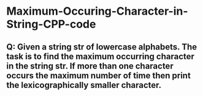 # Maximum-Occuring-Character-in-String-CPP-code

## Q: Given a string str of lowercase alphabets. The task is to find the maximum occurring character in the string str. If more than one character occurs the maximum number of time then print the lexicographically smaller character.

